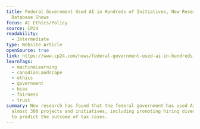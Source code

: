 ```yaml
---
title: Federal Government Used AI in Hundreds of Initiatives, New Research
  Database Shows
focus: AI Ethics/Policy
source: CP24
readability:
  - Intermediate
type: Website Article
openSource: true
link: https://www.cp24.com/news/federal-government-used-ai-in-hundreds-of-initiatives-new-research-database-shows-1.6842513
learnTags:
  - machineLearning
  - canadianLandscape
  - ethics
  - government
  - bias
  - fairness
  - trust
summary: New research has found that the federal government has used AI in
  almost 300 projects and initiatives, including promoting hiring diversity and
  to predict the outcome of tax cases.
---
```

